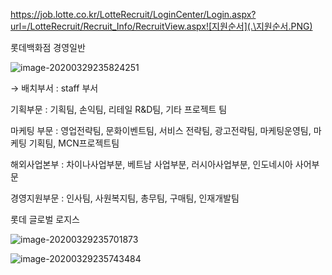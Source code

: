 https://job.lotte.co.kr/LotteRecruit/LoginCenter/Login.aspx?url=/LotteRecruit/Recruit_Info/RecruitView.aspx![지원순서](.\지원순서.PNG)

롯데백화점 경영일반

![image-20200329235824251](C:\Users\drhee\AppData\Roaming\Typora\typora-user-images\image-20200329235824251.png)

→ 배치부서 : staff 부서 

기획부문 : 기획팀, 손익팀, 리테일 R&D팀, 기타 프로젝트 팀 

마케팅 부문 : 영업전략팀, 문화이벤트팀, 서비스 전략팀, 광고전략팀, 마케팅운영팀, 마케팅 기획팀, MCN프로젝트팀 

해외사업본부 : 차이나사업부분, 베트남 사업부분, 러시아사업부분, 인도네시아 사어부문 

경영지원부문 : 인사팀, 사원복지팀, 총무팀, 구매팀, 인재개발팀 



롯데 글로벌 로지스

![image-20200329235701873](C:\Users\drhee\AppData\Roaming\Typora\typora-user-images\image-20200329235701873.png) 

![image-20200329235743484](C:\Users\drhee\AppData\Roaming\Typora\typora-user-images\image-20200329235743484.png)